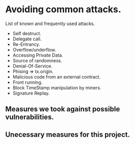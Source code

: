 # Avoiding common attacks.

   List of known and frequently used attacks.

 - Self destruct.
 - Delegate call.
 - Re-Entrancy.
 - Overflow/underflow.
 - Accessing Private Data.
 - Source of randomness.
 - Denial-Of-Service.
 - Phising => tx.origin.
 - Malicious code from an external contract.
 - Front running.
 - Block TimeStamp manipulation by miners.
 - Signature Replay.

 ## Measures we took against possible vulnerabilities.


 ## Unecessary measures for this project.



 